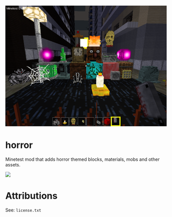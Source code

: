 ![horror](screenshot.png)

# horror

Minetest mod that adds horror themed blocks, materials, mobs and other assets.

![](https://github.com/D00Med/horror/workflows/luacheck/badge.svg)


# Attributions

See: `license.txt`
